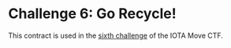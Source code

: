 # Challenge 6: Go Recycle!

This contract is used in the [sixth challenge](../../../../content/developer/iota-move-ctf/challenge_6.mdx) of the IOTA Move CTF.
